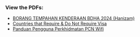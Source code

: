 ### View the PDFs:

- [BORANG TEMPAHAN KENDERAAN BDHA 2024 (Hanizam)](New%20folder/BORANG%20TEMPAHAN%20KENDERAAN%20BDHA%202024%28Hanizam%29.pdf)
- [Countries that Require & Do Not Require Visa](New%20folder/COUNTRIES_THAT_REQUIRE%20VISA%26DO_NOT_REQUIRE%20VISA.pdf)
- [Panduan Pengguna Perkhidmatan PCN Wifi](New%20folder/Panduan%20Pengguna%20Perkhidmatan%20PCN%20Wifi.pdf)
